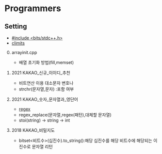# Programmers

## Setting
- [#include <bits/stdc++.h>](https://raeyoungii.github.io/bits-stdc++.h/)
-  [climits](https://docs.microsoft.com/ko-kr/cpp/c-language/cpp-integer-limits?view=msvc-160)

0.  arrayinit.cpp
    -   배열 초기화 방법(fill,memset)

1.  2021 KAKAO_신규_이이디_추천
    -   비트연산 이용 대소문자 변호나
    -   strchr(문자열,문자) :포함 여부 

2.  2021 KAKAO_숫자_문자열과_영단어
    -   [regex](https://modoocode.com/303)
    -   regex_replace(문자열,regex(패턴),대체할 문자열)
    -   stoi(string) -> string -> int

3.  2018 KAKAO_비밀지도
    -   bitset<비트수>(십진수).to_string():해당 십진수를 해당 비트수에 해당되는 이진수로 문자열 리턴